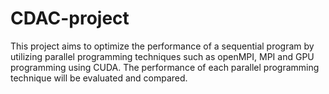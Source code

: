# CDAC-project
This project aims to optimize the performance of a sequential program by utilizing parallel programming techniques such as openMPI, MPI and GPU programming using CUDA. The performance of each parallel programming technique will be evaluated and compared.
